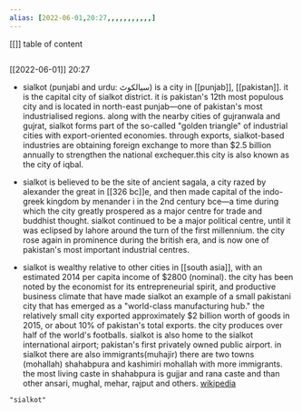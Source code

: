 ```yaml
---
alias: [2022-06-01,20:27,,,,,,,,,,,]
---
```

[[]]
table of content
```toc
```

[[2022-06-01]] 20:27
- sialkot (punjabi and urdu: سيالكوٹ) is a city in [[punjab]], [[pakistan]]. it is the capital city of sialkot district. it is pakistan's 12th most populous city and is located in north-east punjab—one of pakistan's most industrialised regions. along with the nearby cities of gujranwala and gujrat, sialkot forms part of the so-called "golden triangle" of industrial cities with export-oriented economies. through exports, sialkot-based industries are obtaining foreign exchange to more than $2.5 billion annually to strengthen the national exchequer.this city is also known as the city of iqbal.

- sialkot is believed to be the site of ancient sagala, a city razed by alexander the great in [[326 bc]]e, and then made capital of the indo-greek kingdom by menander i in the 2nd century bce—a time during which the city greatly prospered as a major centre for trade and buddhist thought. sialkot continued to be a major political centre, until it was eclipsed by lahore around the turn of the first millennium. the city rose again in prominence during the british era, and is now one of pakistan's most important industrial centres.

- sialkot is wealthy relative to other cities in [[south asia]], with an estimated 2014 per capita income of $2800 (nominal). the city has been noted by the economist for its entrepreneurial spirit, and productive business climate that have made sialkot an example of a small pakistani city that has emerged as a "world-class manufacturing hub." the relatively small city exported approximately $2 billion worth of goods in 2015, or about 10% of pakistan's total exports. the city produces over half of the world's footballs. sialkot is also home to the sialkot international airport; pakistan's first privately owned public airport. in sialkot there are also immigrants(muhajir) there are two towns (mohallah) shahabpura and kashimiri mohallah with more immigrants. the most living caste in shahabpura is gujjar and rana caste and than other ansari, mughal, mehar, rajput and others.
[wikipedia](https://en.wikipedia.org/wiki/sialkot)
```query
"sialkot"
```